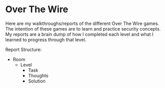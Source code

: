 <h1>Over The Wire</h1>

Here are my walkthroughs/reports of the different Over The Wire games. The intention of these games are to learn and practice security concepts. My reports are a brain dump of how I completed each level and what I learned to progress through that level.

Report Structure:

- Room
  - Level
    - Task
    - Thoughts
    - Solution
